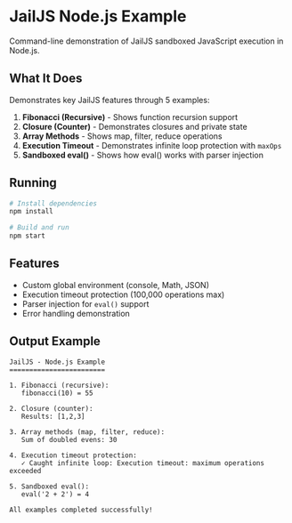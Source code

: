 # JailJS Node.js Example

Command-line demonstration of JailJS sandboxed JavaScript execution in Node.js.

## What It Does

Demonstrates key JailJS features through 5 examples:

1. **Fibonacci (Recursive)** - Shows function recursion support
2. **Closure (Counter)** - Demonstrates closures and private state
3. **Array Methods** - Shows map, filter, reduce operations
4. **Execution Timeout** - Demonstrates infinite loop protection with `maxOps`
5. **Sandboxed eval()** - Shows how eval() works with parser injection

## Running

```bash
# Install dependencies
npm install

# Build and run
npm start
```

## Features

- Custom global environment (console, Math, JSON)
- Execution timeout protection (100,000 operations max)
- Parser injection for `eval()` support
- Error handling demonstration

## Output Example

```
JailJS - Node.js Example
========================

1. Fibonacci (recursive):
   fibonacci(10) = 55

2. Closure (counter):
   Results: [1,2,3]

3. Array methods (map, filter, reduce):
   Sum of doubled evens: 30

4. Execution timeout protection:
   ✓ Caught infinite loop: Execution timeout: maximum operations exceeded

5. Sandboxed eval():
   eval('2 + 2') = 4

All examples completed successfully!
```
